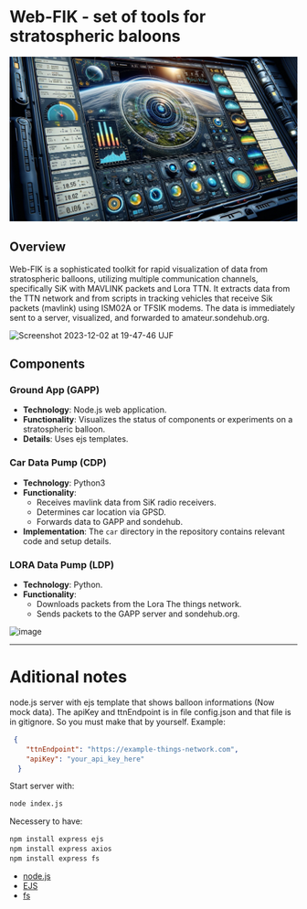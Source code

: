 # Web-FIK - set of tools for stratospheric baloons

![Control dashboard illustration](doc/img/Control_Dasboard_illustration.png)

## Overview
Web-FIK is a sophisticated toolkit for rapid visualization of data from stratospheric balloons, utilizing multiple communication channels, specifically SiK with MAVLINK packets and Lora TTN. It extracts data from the TTN network and from scripts in tracking vehicles that receive Sik packets (mavlink) using ISM02A or TFSIK modems. The data is immediately sent to a server, visualized, and forwarded to amateur.sondehub.org.

![Screenshot 2023-12-02 at 19-47-46 UJF](https://github.com/ODZ-UJF-AV-CR/Web-FIK/assets/5196729/13da7159-cbff-4126-8152-a9d6690a923d)


## Components

### Ground App (GAPP)
- **Technology**: Node.js web application.
- **Functionality**: Visualizes the status of components or experiments on a stratospheric balloon.
- **Details**: Uses ejs templates.

### Car Data Pump (CDP)
- **Technology**: Python3
- **Functionality**:
  - Receives mavlink data from SiK radio receivers.
  - Determines car location via GPSD.
  - Forwards data to GAPP and sondehub.
- **Implementation**: The `car` directory in the repository contains relevant code and setup details.

### LORA Data Pump (LDP)
- **Technology**: Python.
- **Functionality**:
  - Downloads packets from the Lora The things network.
  - Sends packets to the GAPP server and sondehub.org.


![image](https://github.com/user-attachments/assets/8dfd11a1-afeb-48da-ba00-321a28b19594)

---

# Aditional notes

node.js server with ejs template that shows balloon informations (Now mock data). The apiKey and ttnEndpoint is in file config.json and that file is in gitignore. So you must make that by yourself. Example:
```json
 {
    "ttnEndpoint": "https://example-things-network.com",
    "apiKey": "your_api_key_here"
  }
  ```

Start server with:
```bash
node index.js
```

Necessery to have:
```bash
npm install express ejs
npm install express axios
npm install express fs
```

- [node.js](https://nodejs.org/en)
- [EJS](https://ejs.co/)
- [fs](https://nodejs.org/api/fs.html)
